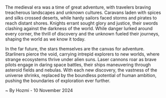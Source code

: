 
The medieval era was a time of great adventure, with travelers braving treacherous landscapes and unknown cultures.  Caravans laden with spices and silks crossed deserts, while hardy sailors faced storms and pirates to reach distant shores.  Knights errant sought glory and justice, their swords clashing against the darkness of the world.  While danger lurked around every corner, the thrill of discovery and the unknown fueled their journeys, shaping the world as we know it today.

In the far future, the stars themselves are the canvas for adventure.  Starliners pierce the void, carrying intrepid explorers to new worlds, where strange ecosystems thrive under alien suns.  Laser cannons roar as brave pilots engage in daring space battles, their ships maneuvering through asteroid fields and nebulas.  With each new discovery, the vastness of the universe shrinks, replaced by the boundless potential of human ambition, pushing the boundaries of exploration ever further. 

~ By Hozmi - 10 November 2024
